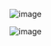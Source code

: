 ![image](https://github.com/guzhdz/Simulacion-por-Computadora---Gustavo-Hernandez/assets/89165084/efc974d2-7d39-451a-8a40-9eed088f9080)

![image](https://github.com/guzhdz/Simulacion-por-Computadora---Gustavo-Hernandez/assets/89165084/ef828a69-778e-4cd7-9712-1b611cbd9b9f)
